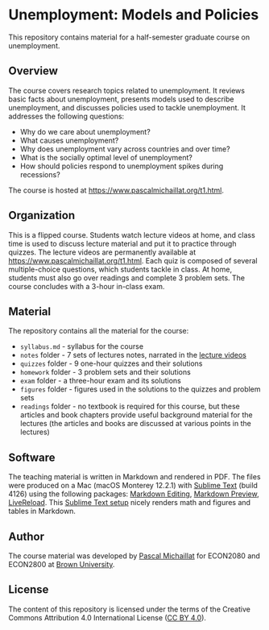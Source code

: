 # Unemployment: Models and Policies

This repository contains material for a half-semester graduate course on unemployment.

## Overview

The course covers research topics related to unemployment. It reviews basic facts about unemployment, presents models used to describe unemployment, and discusses policies used to tackle unemployment. It addresses the following questions: 

* Why do we care about unemployment?
* What causes unemployment? 
* Why does unemployment vary across countries and over time? 
* What is the socially optimal level of unemployment? 
* How should policies respond to unemployment spikes during recessions?

The course is hosted at https://www.pascalmichaillat.org/t1.html.

## Organization

This is a flipped course. Students watch lecture videos at home, and class time is used to discuss lecture material and put it to practice through quizzes. The lecture videos are permanently available at https://www.pascalmichaillat.org/t1.html. Each quiz is composed of several multiple-choice questions, which students tackle in class. At home, students must also go over readings and complete 3 problem sets. The course concludes with a 3-hour in-class exam.

## Material

The repository contains all the material for the course:

* `syllabus.md` - syllabus for the course
* `notes` folder - 7 sets of lectures notes, narrated in the [lecture videos](https://www.pascalmichaillat.org/t1.html)
* `quizzes` folder - 9 one-hour quizzes and their solutions
* `homework` folder - 3 problem sets and their solutions
* `exam` folder - a three-hour exam and its solutions
* `figures` folder - figures used in the solutions to the quizzes and problem sets
* `readings` folder - no textbook is required for this course, but these articles and book chapters provide useful background material for the lectures (the articles and books are discussed at various points in the lectures)

## Software

The teaching material is written in Markdown and rendered in PDF. The files were produced on a Mac (macOS Monterey 12.2.1) with [Sublime Text](https://www.sublimetext.com) (build 4126) using the following packages: [Markdown Editing](https://packagecontrol.io/packages/MarkdownEditing), [Markdown Preview](https://packagecontrol.io/packages/MarkdownPreview), [LiveReload](https://packagecontrol.io/packages/LiveReload). This [Sublime Text setup](https://rowannicholls.github.io/sublime_text/markdown.html) nicely renders math and figures and tables in Markdown.

## Author

The course material was developed by [Pascal Michaillat](https://www.pascalmichaillat.org/) for ECON2080 and ECON2800 at [Brown University](https://www.brown.edu).

## License

The content of this repository is licensed under the terms of the Creative Commons Attribution 4.0 International License ([CC BY 4.0](http://creativecommons.org/licenses/by/4.0/)).
